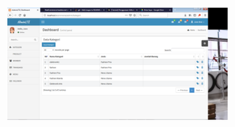 
![BOOM BOOM BOOM](https://raw.githubusercontent.com/Anderies/RealCommerce/master/project%20screenshot/Admin%20LTE.png)

